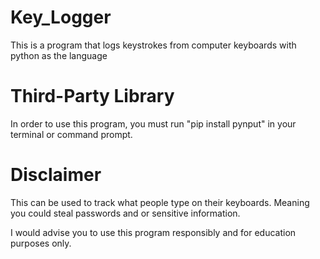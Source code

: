 # Key_Logger
 This is a program that logs keystrokes from computer keyboards with python as the language

# Third-Party Library
In order to use this program, you must run "pip install pynput" in your terminal or command prompt.

# Disclaimer
This can be used to track what people type on their keyboards. Meaning you could steal passwords and or sensitive information.

I would advise you to use this program responsibly and for education purposes only.